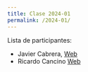 ```yaml
---
title: Clase 2024-01
permalink: /2024-01/
---
```


Lista de participantes:
- Javier Cabrera, [Web]()
- Ricardo Cancino [Web]()

